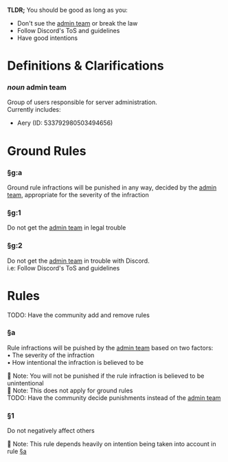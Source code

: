 **TLDR;** You should be good as long as you:
* Don't sue the [admin team](#noun-admin-team) or break the law
* Follow Discord's ToS and guidelines
* Have good intentions

# Definitions & Clarifications

### *noun* admin team
Group of users responsible for server administration.  
Currently includes:
* Aery (ID: 533792980503494656)

# Ground Rules

### §g:a 
Ground rule infractions will be punished in any way, decided by the [admin team](#noun-admin-team), appropriate for the severity of the infraction

### §g:1  
Do not get the [admin team](#noun-admin-team) in legal trouble

### §g:2  
Do not get the [admin team](#noun-admin-team) in trouble with Discord.  
i.e: Follow Discord's ToS and guidelines

# Rules

TODO: Have the community add and remove rules

### §a
Rule infractions will be puished by the [admin team](#noun-admin-team) based on two factors:  
• The severity of the infraction  
• How intentional the infraction is believed to be  

📝 Note: You will not be punished if the rule infraction is believed to be unintentional  
📝 Note: This does not apply for ground rules  
TODO: Have the community decide punishments instead of the [admin team](#noun-admin-team)

### §1  
Do not negatively affect others

📝 Note: This rule depends heavily on intention being taken into account in rule [§a](#a)
